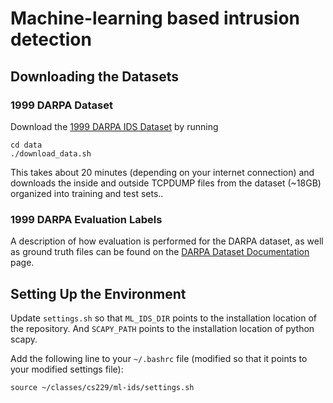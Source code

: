 # Machine-learning based intrusion detection

## Downloading the Datasets

### 1999 DARPA Dataset
Download the [1999 DARPA IDS Dataset]() by running

```
cd data
./download_data.sh
```
This takes about 20 minutes (depending on your internet connection) and
downloads the inside and outside TCPDUMP files from the dataset (~18GB)
organized into training and test sets..


### 1999 DARPA Evaluation Labels
A description of how evaluation is performed for the DARPA dataset, as well as
ground truth files can be found on the [DARPA Dataset
Documentation](https://www.ll.mit.edu/ideval/docs/index.html) page.

## Setting Up the Environment

Update `settings.sh` so that `ML_IDS_DIR` points to the installation location
of the repository. And `SCAPY_PATH` points to the installation location of
python scapy.

Add the following line to your `~/.bashrc` file (modified so that it points
to your modified settings file):

```
source ~/classes/cs229/ml-ids/settings.sh
```


